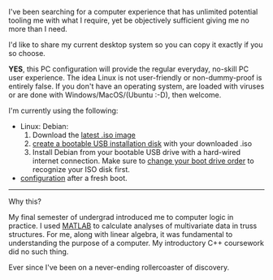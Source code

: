 I've been searching for a computer experience that has unlimited potential tooling me with what I require, yet be objectively sufficient giving me no more than I need.

I'd like to share my current desktop system so you can copy it exactly if you so choose.

**YES**, this PC configuration will provide the regular everyday, no-skill PC user experience. The idea Linux is not user-friendly or non-dummy-proof is entirely false. If you don't have an operating system, are loaded with viruses or are done with Windows/MacOS/(Ubuntu :-D), then welcome.

 I'm currently using the following:

- Linux: Debian:
	1. Download the [latest .iso image](https://www.debian.org/download)
	2. [create a bootable USB installation disk](https://linuxhint.com/create_bootable_linux_usb_flash_drive/) with your downloaded .iso
	3.  Install Debian from your bootable USB drive with a hard-wired internet connection. Make sure to [change your boot drive order](https://helpdeskgeek.com/how-to/how-to-change-the-boot-order-in-the-bios-on-your-windows-pc/) to recognize your ISO disk first.
- [configuration](./setup/index.md) after a fresh boot.
___

Why this?

My final semester of undergrad introduced me to computer logic in practice. I used [MATLAB](https://matlabacademy.mathworks.com/?s_tid=acb_tut) to calculate analyses of multivariate data in truss structures. For me, along with linear algebra, it was fundamental to understanding the purpose of a computer. My introductory C++ coursework did no such thing.

Ever since I've been on a never-ending rollercoaster of discovery.
